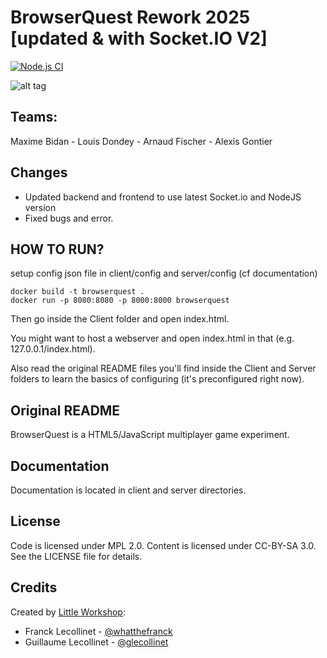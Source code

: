 # BrowserQuest Rework 2025 [updated & with Socket.IO V2]

[![Node.js CI](https://github.com/nenuadrian/BrowserQuest/actions/workflows/node.js.yml/badge.svg)](https://github.com/nenuadrian/BrowserQuest/actions/workflows/node.js.yml)

![alt tag](https://raw.github.com/nenuadrian/BrowserQuest/master/screens/1.png)

## Teams:

Maxime Bidan - Louis Dondey - Arnaud Fischer - Alexis Gontier

## Changes

- Updated backend and frontend to use latest Socket.io and NodeJS version
- Fixed bugs and error.

## HOW TO RUN?

setup config json file in client/config and server/config (cf documentation)

```shell
docker build -t browserquest .
docker run -p 8080:8080 -p 8000:8000 browserquest
```

Then go inside the Client folder and open index.html.

You might want to host a webserver and open index.html in that (e.g. 127.0.0.1/index.html).

Also read the original README files you'll find inside the Client and Server folders to learn the basics of configuring (it's preconfigured right now).

## Original README

BrowserQuest is a HTML5/JavaScript multiplayer game experiment.

## Documentation

Documentation is located in client and server directories.

## License

Code is licensed under MPL 2.0. Content is licensed under CC-BY-SA 3.0.
See the LICENSE file for details.

## Credits

Created by [Little Workshop](http://www.littleworkshop.fr):

- Franck Lecollinet - [@whatthefranck](http://twitter.com/whatthefranck)
- Guillaume Lecollinet - [@glecollinet](http://twitter.com/glecollinet)
